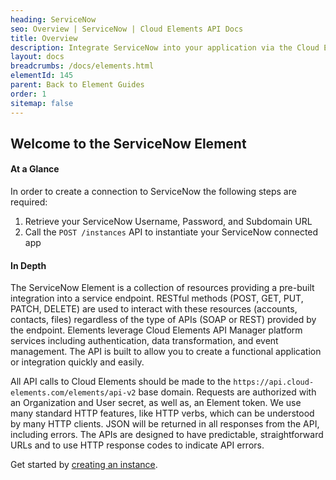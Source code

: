 ```yaml
---
heading: ServiceNow
seo: Overview | ServiceNow | Cloud Elements API Docs
title: Overview
description: Integrate ServiceNow into your application via the Cloud Elements APIs.
layout: docs
breadcrumbs: /docs/elements.html
elementId: 145
parent: Back to Element Guides
order: 1
sitemap: false
---
```


## Welcome to the ServiceNow Element


#### At a Glance

In order to create a connection to ServiceNow the following steps are required:

1. Retrieve your ServiceNow Username, Password, and Subdomain URL
2. Call the `POST /instances` API to instantiate your ServiceNow connected app

#### In Depth

The ServiceNow Element is a collection of resources providing a pre-built integration into a service endpoint. RESTful methods (POST, GET, PUT, PATCH, DELETE) are used to interact with these resources (accounts, contacts, files) regardless of the type of APIs (SOAP or REST) provided by the endpoint. Elements leverage Cloud Elements API Manager platform services including authentication, data transformation, and event management.  The API is built to allow you to create a functional application or integration quickly and easily.

All API calls to Cloud Elements should be made to the `https://api.cloud-elements.com/elements/api-v2` base domain. Requests are authorized with an Organization and User secret, as well as, an Element token.  We use many standard HTTP features, like HTTP verbs, which can be understood by many HTTP clients. JSON will be returned in all responses from the API, including errors. The APIs are designed to have predictable, straightforward URLs and to use HTTP response codes to indicate API errors.

Get started by [creating an instance](servicenow-create-instance.html).
